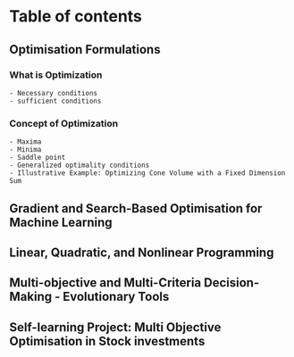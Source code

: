 # Table of contents

## Optimisation Formulations

### What is Optimization
    - Necessary conditions
    - sufficient conditions

### Concept of Optimization
    - Maxima
    - Minima
    - Saddle point
    - Generalized optimality conditions
    - Illustrative Example: Optimizing Cone Volume with a Fixed Dimension Sum

    
## Gradient and Search-Based Optimisation for Machine Learning

## Linear, Quadratic, and Nonlinear Programming

## Multi-objective and Multi-Criteria Decision-Making - Evolutionary Tools

## Self-learning Project: Multi Objective Optimisation in Stock investments